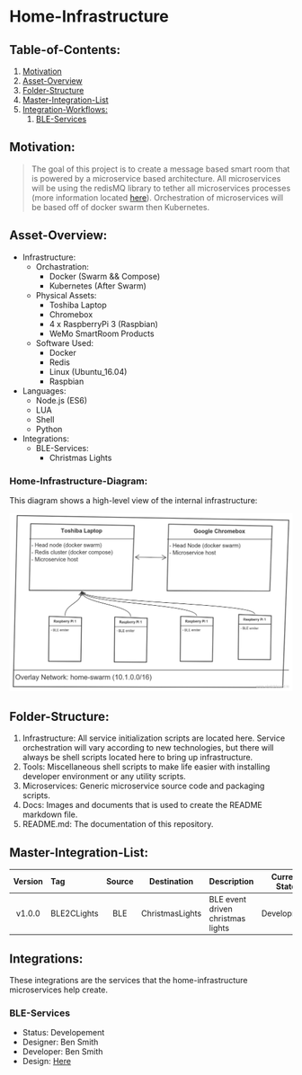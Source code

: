 # Home-Infrastructure
## Table-of-Contents:

1. [Motivation](#Motivation)
2. [Asset-Overview](#Asset-Overview)
3. [Folder-Structure](#Folder-Structure)
4. [Master-Integration-List](#Master-Integration-List)
5. [Integration-Workflows:](#Integration-Workflows)
	1. [BLE-Services](#BLE-Services)

## Motivation:

> The goal of this project is to create a message based smart room that is powered by a microservice based architecture. All microservices will be using the redisMQ library to tether all microservices processes (more information located [here](https://github.com/curiousben/redisMQ-node)). Orchestration of microservices will be based off of docker swarm then Kubernetes.

## Asset-Overview:

* Infrastructure:
	* Orchastration:
		* Docker (Swarm && Compose)
		* Kubernetes (After Swarm)
	* Physical Assets:
		* Toshiba Laptop
		* Chromebox
		* 4 x RaspberryPi 3 (Raspbian)
		* WeMo SmartRoom Products
	* Software Used:
		* Docker
		* Redis
		* Linux (Ubuntu_16.04)
		* Raspbian
* Languages:
	* Node.js (ES6)
	* LUA
	* Shell
	* Python
* Integrations:
	* BLE-Services:
		* Christmas Lights

### Home-Infrastructure-Diagram:

This diagram shows a high-level view of the internal infrastructure:

![HighLevelDiagram](./docs/images/room-infrastructure.png "High Level Diagram of Home's Infrastructure")

## Folder-Structure:

1. Infrastructure: All service initialization scripts are located here. Service orchestration will vary according to new technologies, but there will always be shell scripts located here to bring up infrastructure.
2. Tools: Miscellaneous shell scripts to make life easier with installing developer environment or any utility scripts.
3. Microservices: Generic microservice source code and packaging scripts.
4. Docs: Images and documents that is used to create the README markdown file.
5. README.md: The documentation of this repository.

## Master-Integration-List:

| Version | Tag         | Source | Destination     | Description                        | Current State |
|:-------:|:------------|:------:|:---------------:|:-----------------------------------|:-------------:|
| v1.0.0  | BLE2CLights | BLE    | ChristmasLights | BLE event driven christmas lights  | Development   |

## Integrations:

These integrations are the services that the home-infrastructure microservices help create.

### BLE-Services

* Status: Developement
* Designer: Ben Smith
* Developer: Ben Smith
* Design: [Here](./docs/BLE-Services.md)

